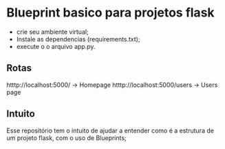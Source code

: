 # Blueprint basico para projetos flask

- crie seu ambiente virtual;
- Instale as dependencias (requirements.txt);
- execute o o arquivo app.py.

## Rotas

htttp://localhost:5000/ -> Homepage
htttp://localhost:5000/users -> Users page


## Intuito

Esse repositório tem o intuito de ajudar a entender como é a estrutura de um projeto flask, com o uso de Blueprints;